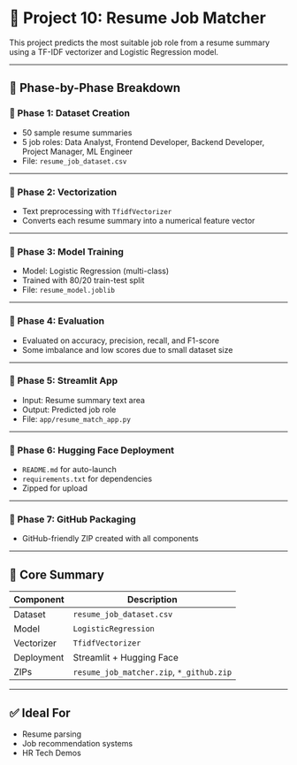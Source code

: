 
# 🧠 Project 10: Resume Job Matcher

This project predicts the most suitable job role from a resume summary using a TF-IDF vectorizer and Logistic Regression model.

---

## 🧭 Phase-by-Phase Breakdown

### 🔹 Phase 1: Dataset Creation
- 50 sample resume summaries
- 5 job roles: Data Analyst, Frontend Developer, Backend Developer, Project Manager, ML Engineer
- File: `resume_job_dataset.csv`

---

### 🔹 Phase 2: Vectorization
- Text preprocessing with `TfidfVectorizer`
- Converts each resume summary into a numerical feature vector

---

### 🔹 Phase 3: Model Training
- Model: Logistic Regression (multi-class)
- Trained with 80/20 train-test split
- File: `resume_model.joblib`

---

### 🔹 Phase 4: Evaluation
- Evaluated on accuracy, precision, recall, and F1-score
- Some imbalance and low scores due to small dataset size

---

### 🔹 Phase 5: Streamlit App
- Input: Resume summary text area
- Output: Predicted job role
- File: `app/resume_match_app.py`

---

### 🔹 Phase 6: Hugging Face Deployment
- `README.md` for auto-launch
- `requirements.txt` for dependencies
- Zipped for upload

---

### 🔹 Phase 7: GitHub Packaging
- GitHub-friendly ZIP created with all components

---

## 🎯 Core Summary

| Component        | Description                          |
|------------------|--------------------------------------|
| Dataset          | `resume_job_dataset.csv`             |
| Model            | `LogisticRegression`                 |
| Vectorizer       | `TfidfVectorizer`                    |
| Deployment       | Streamlit + Hugging Face             |
| ZIPs             | `resume_job_matcher.zip`, `*_github.zip` |

---

## ✅ Ideal For
- Resume parsing
- Job recommendation systems
- HR Tech Demos
